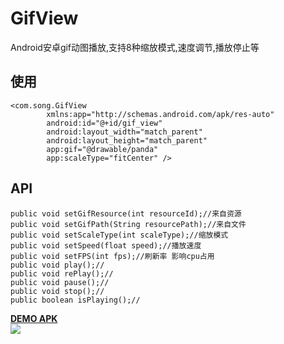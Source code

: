 # GifView
Android安卓gif动图播放,支持8种缩放模式,速度调节,播放停止等

## 使用
```
<com.song.GifView
        xmlns:app="http://schemas.android.com/apk/res-auto"
        android:id="@+id/gif_view"
        android:layout_width="match_parent"
        android:layout_height="match_parent"
        app:gif="@drawable/panda"
        app:scaleType="fitCenter" />
```
## API
```
public void setGifResource(int resourceId);//来自资源
public void setGifPath(String resourcePath);//来自文件
public void setScaleType(int scaleType);//缩放模式
public void setSpeed(float speed);//播放速度
public void setFPS(int fps);//刷新率 影响cpu占用
public void play();//
public void rePlay();//
public void pause();//
public void stop();//
public boolean isPlaying();//
```

[ **DEMO APK** ](https://raw.githubusercontent.com/tohodog/GifView/master/gifdemo.apk)
<br>
![](http://raw.githubusercontent.com/tohodog/GifView/master/demo.jpg)
